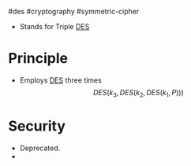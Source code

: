 #des #cryptography #symmetric-cipher 

- Stands for Triple [DES](DES.md)

# Principle
- Employs [DES](DES.md) three times $$DES(k_3,DES(k_2,DES(k_1,P)))$$
# Security
- Deprecated.
- 